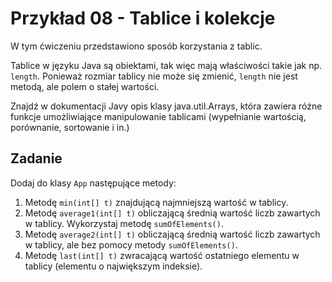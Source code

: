# Przykład 08 - Tablice i kolekcje

W tym ćwiczeniu przedstawiono sposób korzystania z tablic.

Tablice w języku Java są obiektami, tak więc mają właściwości takie jak np. `length`.
Ponieważ rozmiar tablicy nie może się zmienić, `length` nie jest metodą, ale polem
o stałej wartości. 

Znajdź w dokumentacji Javy opis klasy java.util.Arrays, która zawiera różne funkcje
umożliwiające manipulowanie tablicami (wypełnianie wartością, porównanie, sortowanie i in.)


## Zadanie

Dodaj do klasy `App` następujące metody:

1. Metodę `min(int[] t)` znajdującą najmniejszą wartość w tablicy.
2. Metodę `average1(int[] t)` obliczającą średnią wartość liczb zawartych w tablicy. Wykorzystaj 
   metodę `sumOfElements()`.
3. Metodę `average2(int[] t)` obliczającą średnią wartość liczb zawartych w tablicy, ale bez pomocy
   metody `sumOfElements()`.
4. Metodę `last(int[] t)` zwracającą wartość ostatniego elementu w tablicy (elementu o największym indeksie).
